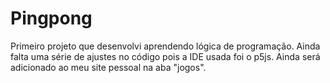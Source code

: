 # Pingpong
Primeiro projeto que desenvolvi aprendendo lógica de programação. Ainda falta uma série de ajustes no código pois a IDE usada foi o p5js.
Ainda será adicionado ao meu site pessoal na aba "jogos".
